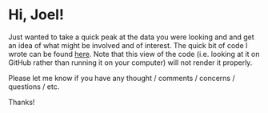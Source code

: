 # Hi, Joel!

Just wanted to take a quick peak at the data you were looking and and get an idea of what might be involved and of interest.  The quick bit of code I wrote can be found [here](https://github.com/cj2001/for_joel_gratz/blob/master/gfs_demo.ipynb).  Note that this view of the code (i.e. looking at it on GitHub rather than running it on your computer) will not render it properly.

Please let me know if you have any thought / comments / concerns / questions / etc.

Thanks!

